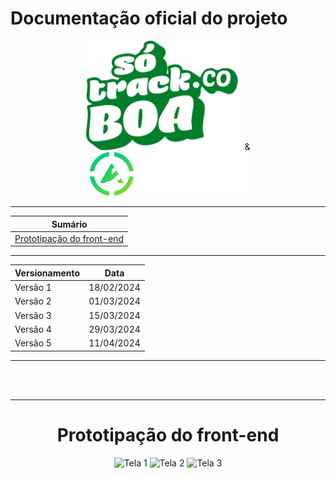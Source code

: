 # Documentação oficial do projeto

<center>
<img src='./assets/logo_grupo.png' width='250px'> &  <img src='./assets/track-logo-white.png' width='250px'>
</center>

---

|Sumário|
|-----------|
| [Prototipação do front-end](#prototipação-do-front-end) |


---

<center>

| Versionamento | Data       |
| ----------------------- | ---------- |
| Versão 1                | 18/02/2024 |
| Versão 2                | 01/03/2024 |
| Versão 3                | 15/03/2024 |
| Versão 4                | 29/03/2024 |
| Versão 5                | 11/04/2024  |

---


<br>
<br>

---

# Prototipação do front-end


<img src="https://github.com/Inteli-College/2024-T0003-ES09-G01/blob/doc/assets/Tela1.jpg" alt="Tela 1">

<img src="https://github.com/Inteli-College/2024-T0003-ES09-G01/blob/doc/assets/Tela2.jpg" alt="Tela 2">

<img src="https://github.com/Inteli-College/2024-T0003-ES09-G01/blob/doc/assets/Tela3.jpg" alt="Tela 3">


<br>
<br>
